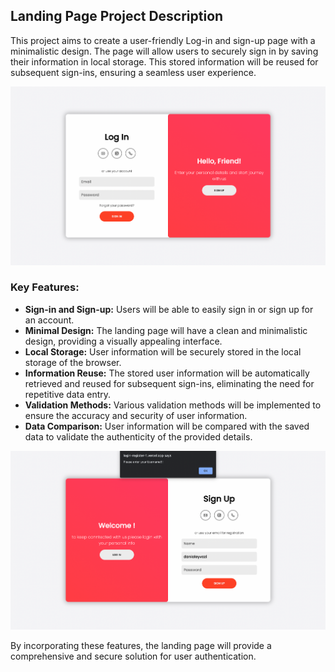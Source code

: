 ## Landing Page Project Description 

This project aims to create a user-friendly Log-in and sign-up page with a minimalistic design. The page will allow users to securely sign in by saving their information in local storage. This stored information will be reused for subsequent sign-ins, ensuring a seamless user experience. 

![](https://github.com/danialeyz/login-Register/blob/9f9347967e6f483ba5641bb740a1aaa7b6c9362a/Screen%20Shot%201402-07-26%20at%2020.36.18.png)

### Key Features:
- **Sign-in and Sign-up:** Users will be able to easily sign in or sign up for an account.
- **Minimal Design:** The landing page will have a clean and minimalistic design, providing a visually appealing interface.
- **Local Storage:** User information will be securely stored in the local storage of the browser.
- **Information Reuse:** The stored user information will be automatically retrieved and reused for subsequent sign-ins, eliminating the need for repetitive data entry.
- **Validation Methods:** Various validation methods will be implemented to ensure the accuracy and security of user information.
- **Data Comparison:** User information will be compared with the saved data to validate the authenticity of the provided details.


![](https://github.com/danialeyz/login-Register/blob/cde297b69ce4ab75c7c524385a72c3d14aa9313f/Screen%20Shot%201402-07-26%20at%2020.38.02.png)

By incorporating these features, the landing page will provide a comprehensive and secure solution for user authentication.
